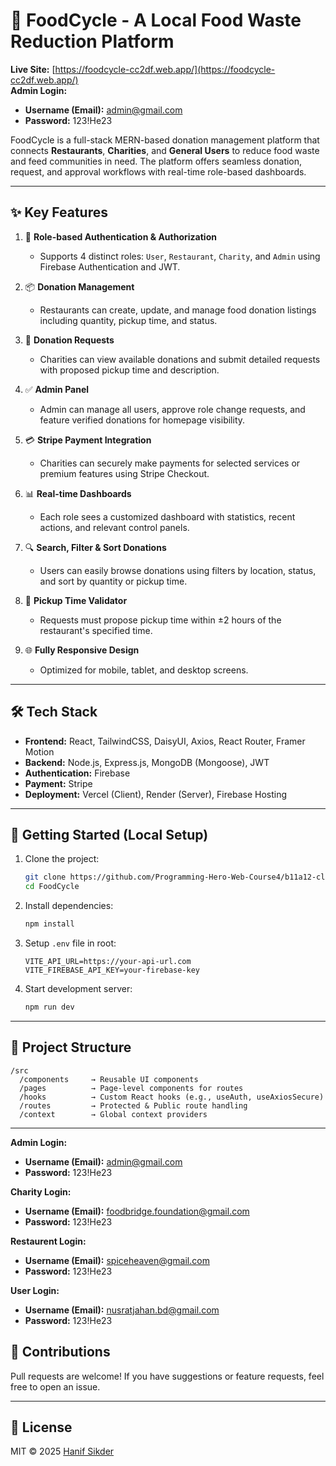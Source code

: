 
# 🌱 FoodCycle - A Local Food Waste Reduction Platform

**Live Site:** [https://foodcycle-cc2df.web.app/](https://foodcycle-cc2df.web.app/)  
**Admin Login:**  
- **Username (Email):** admin@gmail.com 
- **Password:** 123!He23

FoodCycle is a full-stack MERN-based donation management platform that connects **Restaurants**, **Charities**, and **General Users** to reduce food waste and feed communities in need. The platform offers seamless donation, request, and approval workflows with real-time role-based dashboards.

---

## ✨ Key Features

1. 🔐 **Role-based Authentication & Authorization**
   - Supports 4 distinct roles: `User`, `Restaurant`, `Charity`, and `Admin` using Firebase Authentication and JWT.

2. 📦 **Donation Management**
   - Restaurants can create, update, and manage food donation listings including quantity, pickup time, and status.

3. 📝 **Donation Requests**
   - Charities can view available donations and submit detailed requests with proposed pickup time and description.

4. ✅ **Admin Panel**
   - Admin can manage all users, approve role change requests, and feature verified donations for homepage visibility.

5. 💳 **Stripe Payment Integration**
   - Charities can securely make payments for selected services or premium features using Stripe Checkout.

6. 📊 **Real-time Dashboards**
   - Each role sees a customized dashboard with statistics, recent actions, and relevant control panels.


8. 🔍 **Search, Filter & Sort Donations**
   - Users can easily browse donations using filters by location, status, and sort by quantity or pickup time.

9. 📅 **Pickup Time Validator**
   - Requests must propose pickup time within ±2 hours of the restaurant's specified time.

10. 🌐 **Fully Responsive Design**
    - Optimized for mobile, tablet, and desktop screens.

---

## 🛠 Tech Stack

- **Frontend:** React, TailwindCSS, DaisyUI, Axios, React Router, Framer Motion  
- **Backend:** Node.js, Express.js, MongoDB (Mongoose), JWT  
- **Authentication:** Firebase  
- **Payment:** Stripe  
- **Deployment:** Vercel (Client), Render (Server), Firebase Hosting

---

## 🚀 Getting Started (Local Setup)

1. Clone the project:
   ```bash
   git clone https://github.com/Programming-Hero-Web-Course4/b11a12-client-side-hanifsikder921.git
   cd FoodCycle
   ```

2. Install dependencies:
   ```bash
   npm install
   ```

3. Setup `.env` file in root:
   ```env
   VITE_API_URL=https://your-api-url.com
   VITE_FIREBASE_API_KEY=your-firebase-key
   ```

4. Start development server:
   ```bash
   npm run dev
   ```

---

## 📁 Project Structure

```
/src
  /components     → Reusable UI components
  /pages          → Page-level components for routes
  /hooks          → Custom React hooks (e.g., useAuth, useAxiosSecure)
  /routes         → Protected & Public route handling
  /context        → Global context providers
```

---
**Admin Login:**  
- **Username (Email):** admin@gmail.com 
- **Password:** 123!He23


**Charity Login:**  
- **Username (Email):** foodbridge.foundation@gmail.com
- **Password:** 123!He23


**Restaurent Login:**  
- **Username (Email):** spiceheaven@gmail.com
- **Password:** 123!He23

**User Login:**  
- **Username (Email):** nusratjahan.bd@gmail.com
- **Password:** 123!He23

## 🙌 Contributions

Pull requests are welcome! If you have suggestions or feature requests, feel free to open an issue.

---

## 📄 License

MIT © 2025 [Hanif Sikder](https://github.com/hanif-sikder)
